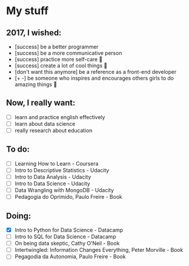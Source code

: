 # My stuff

## 2017, I wished:

- [success] be a better programmer
- [success] be a more communicative person
- [success] practice more self-care :tulip:
- [success] create a lot of cool things :whale:
- [don't want this anymore] be a reference as a front-end developer
- [+ -] be someone who inspires and encourages others girls to do amazing things :sparkling_heart:

## Now, I really want:

- [ ] learn and practice english effectively
- [ ] learn about data science
- [ ] really research about education

## To do:

- [ ] Learning How to Learn - Coursera
- [ ] Intro to Descriptive Statistics - Udacity
- [ ] Intro to Data Analysis - Udacity
- [ ] Intro to Data Science - Udacity
- [ ] Data Wrangling with MongoDB - Udacity
- [ ] Pedagogia do Oprimido, Paulo Freire - Book

## Doing:

- [x] Intro to Python for Data Science - Datacamp
- [ ] Intro to SQL for Data Science - Datacamp
- [ ] On being data skeptic, Cathy O'Neil - Book
- [ ] Intertwingled: Information Changes Everything, Peter Morville - Book
- [ ] Pegagodia da Autonomia, Paulo Freire - Book

